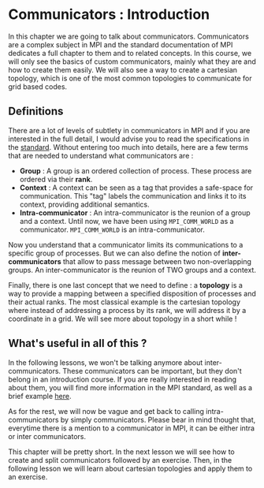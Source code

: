 # Communicators : Introduction

In this chapter we are going to talk about communicators. Communicators are a complex subject in MPI and the standard documentation of MPI dedicates a full chapter to them and to related concepts. In this course, we will only see the basics of custom communicators, mainly what they are and how to create them easily. We will also see a way to create a cartesian topology, which is one of the most common topologies to communicate for grid based codes.

## Definitions

There are a lot of levels of subtlety in communicators in MPI and if you are interested in the full detail, I would advise you to read the specifications in the [standard](http://mpi-forum.org/docs/mpi-3.1/mpi31-report.pdf). Without entering too much into details, here are a few terms that are needed to understand what communicators are :

* **Group** : A group is an ordered collection of process. These process are ordered via their **rank**.
* **Context** : A context can be seen as a tag that provides a safe-space for communication. This "tag" labels the communication and links it to its context, providing additional semantics.
* **Intra-communicator** : An intra-communicator is the reunion of a group and a context. Until now, we have been using `MPI_COMM_WORLD` as a communicator. `MPI_COMM_WORLD` is an intra-communicator.

Now you understand that a communicator limits its communications to a specific group of processes. But we can also define the notion of **inter-communicators** that allow to pass message between two non-overlapping groups. An inter-communicator is the reunion of TWO groups and a context.

Finally, there is one last concept that we need to define : a **topology** is a way to provide a mapping between a specified disposition of processes and their actual ranks. The most classical example is the cartesian topology where instead of addressing a process by its rank, we will address it by a coordinate in a grid. We will see more about topology in a short while !

## What's useful in all of this ?

In the following lessons, we won't be talking anymore about inter-communicators. These communicators can be important, but they don't belong in an introduction course. If you are really interested in reading about them, you will find more information in the MPI standard, as well as a brief example [here](http://mpi-forum.org/docs/mpi-1.1/mpi-11-html/node114.html).

As for the rest, we will now be vague and get back to calling intra-communicators by simply communicators. Please bear in mind thought that, everytime there is a mention to a communicator in MPI, it can be either intra or inter communicators.

This chapter will be pretty short. In the next lesson we will see how to create and split communicators followed by an exercise. Then, in the following lesson we will learn about cartesian topologies and apply them to an exercise.



